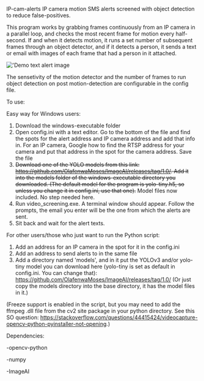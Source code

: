 
IP-cam-alerts
IP camera motion SMS alerts screened with object detection to reduce false-positives.

This program works by grabbing frames continuously from an IP camera in a parallel loop, and checks the most recent frame for motion every half-second. If and when it detects motion, it runs a set number of subsequent frames through an object detector, and if it detects a person, it sends a text or email with images of each frame that had a person in it attached.

!['Demo text alert image](https://github.com/renderedSafe/IP-cam-alerts/blob/master/Screenshot_20190105-223219.png?raw=true)

The sensetivity of the motion detector and the number of frames to run object detection on post motion-detection are configurable in the config file.

To use:

Easy way for Windows users:

1. Download the windows-executable folder
2. Open config.ini with a text editor. Go to the bottom of the file and find the spots for the alert address and IP camera address and add that info in. For an IP camera, Google how to find the RTSP address for your camera and put that address in the spot for the camera address. Save the file
3. ~~Download one of the YOLO models from this link: https://github.com/OlafenwaMoses/ImageAI/releases/tag/1.0/. Add it into the models folder of the windows-executable directory you downloaded. (The default model for the program is yolo-tiny.h5, so unless you change it in config.ini, use that one).~~ Model files now included. No step needed here.
4. Run video_screening.exe. A terminal window should appear. Follow the prompts, the email you enter will be the one from which the alerts are sent. 
5. Sit back and wait for the alert texts. 


For other users/those who just want to run the Python script:

1. Add an address for an IP camera in the spot for it in the config.ini
2. Add an address to send alerts to in the same file
3. Add a directory named 'models', and in it put the YOLOv3 and/or yolo-tiny model you can download here (yolo-tiny is set as default in config.ini. You can change that): https://github.com/OlafenwaMoses/ImageAI/releases/tag/1.0/
(Or just copy the models directory into the base directory, it has the model files in it.)

(Freeze support is enabled in the script, but you may need to add the ffmpeg .dll file from the cv2 site package in your python directory. See this SO question: https://stackoverflow.com/questions/44415424/videocapture-opencv-python-pyinstaller-not-opening.)


Dependencies:

-opencv-python

-numpy

-ImageAI
